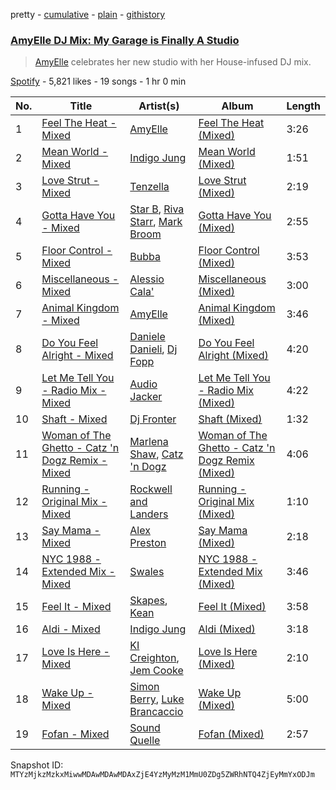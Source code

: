 pretty - [cumulative](/playlists/cumulative/37i9dQZF1DXe30kLtifvte.md) - [plain](/playlists/plain/37i9dQZF1DXe30kLtifvte) - [githistory](https://github.githistory.xyz/mackorone/spotify-playlist-archive/blob/main/playlists/plain/37i9dQZF1DXe30kLtifvte)

### [AmyElle DJ Mix: My Garage is Finally A Studio](https://open.spotify.com/playlist/37i9dQZF1DXe30kLtifvte)

> <a href="spotify:artist:1z1V8o4cq5VNtAU05T2q4W">AmyElle</a> celebrates her new studio with her House\-infused DJ mix.

[Spotify](https://open.spotify.com/user/spotify) - 5,821 likes - 19 songs - 1 hr 0 min

| No. | Title | Artist(s) | Album | Length |
|---|---|---|---|---|
| 1 | [Feel The Heat \- Mixed](https://open.spotify.com/track/7DXphNnKjYGnDGG5EkZbaG) | [AmyElle](https://open.spotify.com/artist/1z1V8o4cq5VNtAU05T2q4W) | [Feel The Heat \(Mixed\)](https://open.spotify.com/album/1YLEysAtoziFj6wq2Q2uj1) | 3:26 |
| 2 | [Mean World \- Mixed](https://open.spotify.com/track/3FE08Y50qxJQ79tRIgXN7I) | [Indigo Jung](https://open.spotify.com/artist/0Az3BmWqsJDMR78fdr0ExN) | [Mean World \(Mixed\)](https://open.spotify.com/album/0ouMSbUus0MTJa80NY6Rac) | 1:51 |
| 3 | [Love Strut \- Mixed](https://open.spotify.com/track/0NLiAsmQ31O2elTQGsAD7z) | [Tenzella](https://open.spotify.com/artist/3CyQmSqQ54BXTXWNfSWeob) | [Love Strut \(Mixed\)](https://open.spotify.com/album/2eGOdWt2zKr9HCNwgZ6Sac) | 2:19 |
| 4 | [Gotta Have You \- Mixed](https://open.spotify.com/track/65NYPxAzzdCVE2xGx7oEVZ) | [Star B](https://open.spotify.com/artist/6VsJbZqteZahl2iEzvnClt), [Riva Starr](https://open.spotify.com/artist/1TRFAJu3Cw64APToZaGk9D), [Mark Broom](https://open.spotify.com/artist/56HBXB2JoYhf04oMeko90l) | [Gotta Have You \(Mixed\)](https://open.spotify.com/album/1vYswsXTl2VRkLq7Fj7Uiu) | 2:55 |
| 5 | [Floor Control \- Mixed](https://open.spotify.com/track/3nZnvuN1mlAeoYBrPSQ0nV) | [Bubba](https://open.spotify.com/artist/32DwHSgwIkq0ZFIpjxpu9c) | [Floor Control \(Mixed\)](https://open.spotify.com/album/3EAQEOKjQvIFOG0KTnO3sd) | 3:53 |
| 6 | [Miscellaneous \- Mixed](https://open.spotify.com/track/2xRzTnwu7LRuPqSnVChVZe) | [Alessio Cala'](https://open.spotify.com/artist/4AP7JhKdZAguEjw84OlM9b) | [Miscellaneous \(Mixed\)](https://open.spotify.com/album/26qhFi6MJAVDu3ybSIR9Nr) | 3:00 |
| 7 | [Animal Kingdom \- Mixed](https://open.spotify.com/track/32AutbPir1CMLqCpWCbidw) | [AmyElle](https://open.spotify.com/artist/1z1V8o4cq5VNtAU05T2q4W) | [Animal Kingdom \(Mixed\)](https://open.spotify.com/album/6PzFzizFkz3GngksE01DQJ) | 3:46 |
| 8 | [Do You Feel Alright \- Mixed](https://open.spotify.com/track/5a8iU72dlxx8BNCBrRIMGf) | [Daniele Danieli](https://open.spotify.com/artist/23MZ3ueLKTQb2CHCe6fRiV), [Dj Fopp](https://open.spotify.com/artist/0Ik6UxWO96F8r1DGqLz6A9) | [Do You Feel Alright \(Mixed\)](https://open.spotify.com/album/2nhPmglt13JcPRzxr8GgAZ) | 4:20 |
| 9 | [Let Me Tell You \- Radio Mix \- Mixed](https://open.spotify.com/track/66IIyoMFw8q16sEPIIGe3X) | [Audio Jacker](https://open.spotify.com/artist/7F3GTgmyFCXZUJmUoIspZQ) | [Let Me Tell You \- Radio Mix \(Mixed\)](https://open.spotify.com/album/72MU8XSq2UdFqDCqICuamC) | 4:22 |
| 10 | [Shaft \- Mixed](https://open.spotify.com/track/5gr8DiZubRgmLr27J1gzw2) | [Dj Fronter](https://open.spotify.com/artist/4n0PBuUsK3WQlZRJnaQjr2) | [Shaft \(Mixed\)](https://open.spotify.com/album/2SPzo7HysCTRx16Srbrwz4) | 1:32 |
| 11 | [Woman of The Ghetto \- Catz 'n Dogz Remix \- Mixed](https://open.spotify.com/track/3ZBaLGsjmFgyY7edGZC0zL) | [Marlena Shaw](https://open.spotify.com/artist/0hirZ8kPPdM9pzXpoagB4w), [Catz 'n Dogz](https://open.spotify.com/artist/5tYqFEuFELxnJZgGmmsfSh) | [Woman of The Ghetto \- Catz 'n Dogz Remix \(Mixed\)](https://open.spotify.com/album/6t8zUiG1MKlom3AV8joBpL) | 4:06 |
| 12 | [Running \- Original Mix \- Mixed](https://open.spotify.com/track/2rWG8ItbGWFNWbQE6dcFdI) | [Rockwell and Landers](https://open.spotify.com/artist/7czXFahPlcRI3SAaWSuD6c) | [Running \- Original Mix \(Mixed\)](https://open.spotify.com/album/54zcg4GDo2dgmrbOpcaS1s) | 1:10 |
| 13 | [Say Mama \- Mixed](https://open.spotify.com/track/0IqeTZ5ciJVL6Je7ms2SMv) | [Alex Preston](https://open.spotify.com/artist/0f8HuVIxsHG6bnEZsz0RuD) | [Say Mama \(Mixed\)](https://open.spotify.com/album/5snA6eXGlkqty0qrMlA7NO) | 2:18 |
| 14 | [NYC 1988 \- Extended Mix \- Mixed](https://open.spotify.com/track/3WGB4A0T2sZbIBqv5TDWbY) | [Swales](https://open.spotify.com/artist/6XK8QXfi1PLT60pBkFeBy7) | [NYC 1988 \- Extended Mix \(Mixed\)](https://open.spotify.com/album/3YHvVSxesepU0HYNfamDKB) | 3:46 |
| 15 | [Feel It \- Mixed](https://open.spotify.com/track/2IT8dQIIY5Tu8D8kg8MQ0Z) | [Skapes](https://open.spotify.com/artist/4RdHsZecp3xAk5ktnJULkB), [Kean](https://open.spotify.com/artist/2wkAel5WXBF0XA75mVVWyO) | [Feel It \(Mixed\)](https://open.spotify.com/album/6yRXcBcpfiYWBPT6vUui2T) | 3:58 |
| 16 | [Aldi \- Mixed](https://open.spotify.com/track/2uCYMzVUm7CXNKKBRG2bNF) | [Indigo Jung](https://open.spotify.com/artist/0Az3BmWqsJDMR78fdr0ExN) | [Aldi \(Mixed\)](https://open.spotify.com/album/67nz20qEB5aGnXUvPES3k2) | 3:18 |
| 17 | [Love Is Here \- Mixed](https://open.spotify.com/track/3UabK8Vp8py5F4l8y42epg) | [KI Creighton](https://open.spotify.com/artist/54fZiNN8CtExTWCj5Gbeu4), [Jem Cooke](https://open.spotify.com/artist/0AkL5tzM3UsDlWak9E0OwH) | [Love Is Here \(Mixed\)](https://open.spotify.com/album/021rgPIrgHCngNbMS8a13R) | 2:10 |
| 18 | [Wake Up \- Mixed](https://open.spotify.com/track/7CjUPUAjWdfiD5Rqb5yUiq) | [Simon Berry](https://open.spotify.com/artist/6kcnXHswc37i4UuyoYKlUa), [Luke Brancaccio](https://open.spotify.com/artist/1Wtioib1IFtGZHOJEZCwqr) | [Wake Up \(Mixed\)](https://open.spotify.com/album/2MVZ47lWQXXb5MLySIQtai) | 5:00 |
| 19 | [Fofan \- Mixed](https://open.spotify.com/track/0t5lpzcR69TLjOOSCgGTSM) | [Sound Quelle](https://open.spotify.com/artist/5mdTuNl23tON1WlsVbvD18) | [Fofan \(Mixed\)](https://open.spotify.com/album/0zaHw6fsznjw747MccFFVS) | 2:57 |

Snapshot ID: `MTYzMjkzMzkxMiwwMDAwMDAwMDAxZjE4YzMyMzM1MmU0ZDg5ZWRhNTQ4ZjEyMmYxODJm`
